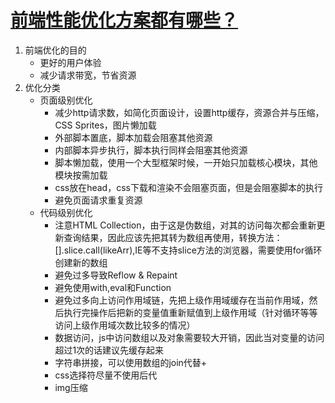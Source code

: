 # [前端性能优化方案都有哪些？](https://www.cnblogs.com/coober/p/8078847.html)

1. 前端优化的目的
    * 更好的用户体验
    * 减少请求带宽，节省资源
2. 优化分类
    * 页面级别优化
        * 减少http请求数，如简化页面设计，设置http缓存，资源合并与压缩，CSS Sprites，图片懒加载
        * 外部脚本置底，脚本加载会阻塞其他资源
        * 内部脚本异步执行，脚本执行同样会阻塞其他资源
        * 脚本懒加载，使用一个大型框架时候，一开始只加载核心模块，其他模块按需加载
        * css放在head，css下载和渲染不会阻塞页面，但是会阻塞脚本的执行
        * 避免页面请求重复资源
    * 代码级别优化
        * 注意HTML Collection，由于这是伪数组，对其的访问每次都会重新更新查询结果，因此应该先把其转为数组再使用，转换方法：[].slice.call(likeArr),IE等不支持slice方法的浏览器，需要使用for循环创建新的数组
        * 避免过多导致Reflow & Repaint
        * 避免使用with,eval和Function
        * 避免过多向上访问作用域链，先把上级作用域缓存在当前作用域，然后执行完操作后把新的变量值重新赋值到上级作用域（针对循环等等访问上级作用域次数比较多的情况）
        * 数据访问，js中访问数组以及对象需要较大开销，因此当对变量的访问超过1次的话建议先缓存起来
        * 字符串拼接，可以使用数组的join代替+
        * css选择符尽量不使用后代
        * img压缩
